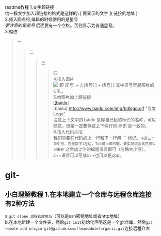 readme教程
1.文字超链接<br>
给一段文字加入超链接的格式是这样的\ [ 要显示的文字 \]( 链接的地址 )<br>
2.插入圆点符,编辑的时候使用的是星号 *<br>
要注意的是星号* 后面要有一个空格。否则显示为普通星号。<br>
3.缩进<br>
>一<br>
>>二<br>
>>>三<br>
>>>>四<br>
4.插入图片<br>
![](图片地址)  即 叹号! + 方括号[ ] + 括号( ) 其中叹号里是图片的URL。<br>
5.给图片加上超链接<br>
[![baidu]](http://baidu.com)  <br>
[baidu]:http://www.baidu.com/img/bdlogo.gif "百度Logo"  <br>
注意上下文中的 baidu 是你自己起的标识的名称，可以随意，但是一定要保证上下两行的 标识 是一致的。<br>
6.插入代码片段<br>
我们需要在代码的上一行和下一行用` `` 标记。``` 不是三个单引号，而是数字1左边，Tab键上面的键。要实现语法高亮那么只要在 ``` 之后加上你的编程语言即可（忽略大小写）。c++语言可以写成c++也可以是cpp。<br>
# git-
小白理解教程
1.在本地建立一个仓库与远程仓库连接有2种方法
-----------------------------------
 a.`git clone 远程仓库地址`（可以是ssh密钥地址或者http地址）<br>
 b.在本地新建一个文件夹，然后`git init`初始化声明这是一个git仓库，然后`git remote add origin git@github.com:flexmodule/organic.git`连接远程仓库<br>

